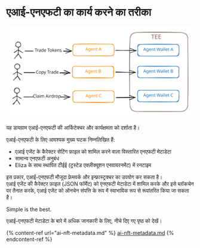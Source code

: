 # एआई-एनएफटी का कार्य करने का तरीका

<img src="../.gitbook/assets/file.excalidraw.svg" alt="" class="gitbook-drawing">

यह डायग्राम एआई-एनएफटी की आर्किटेक्चर और कार्यक्षमता को दर्शाता है।  

एआई-एनएफटी के लिए आवश्यक मुख्य घटक निम्नलिखित हैं:

* एआई एजेंट के कैरेक्टर सेटिंग फ़ाइल को शामिल करने वाला विस्तारित एनएफटी मेटाडेटा  
* सामान्य एनएफटी अनुबंध  
* Eliza के साथ स्थापित टीईई (ट्रस्टेड एक्ज़ीक्यूशन एनवायरनमेंट) में रनटाइम  

इस प्रकार, एआई-एनएफटी मौजूदा फ्रेमवर्क और इन्फ्रास्ट्रक्चर का उपयोग कर सकता है।  
एआई एजेंट की कैरेक्टर फ़ाइल (JSON फॉर्मेट) को एनएफटी मेटाडेटा में शामिल करके और इसे ब्लॉकचेन पर तैनात करके, एआई एजेंट को ऑनचेन संपत्ति के रूप में स्वाभाविक रूप से रूपांतरित किया जा सकता है।

Simple is the best.

एआई-एनएफटी मेटाडेटा के बारे में अधिक जानकारी के लिए, नीचे दिए गए पृष्ठ को देखें।

{% content-ref url="ai-nft-metadata.md" %}
[ai-nft-metadata.md](ai-nft-metadata.md)
{% endcontent-ref %}
